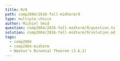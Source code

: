 ```yaml
---
title: N/A
path: comp2804/2016-fall-midterm/9
type: multiple-choice
author: Michiel Smid
question: comp2804/2016-fall-midterm/9/question.ts
solution: comp2804/2016-fall-midterm/9/solution.md
tags:
  - comp2804
  - comp2804-midterm
  - Newton’s Binomial Theorem (3.6.2)
---
```

